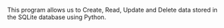 This program allows us to Create, Read, Update and Delete data stored in the SQLite database using Python.
